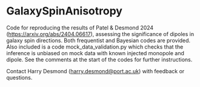 # GalaxySpinAnisotropy

Code for reproducing the results of Patel & Desmond 2024 (https://arxiv.org/abs/2404.06617), assessing the significance of dipoles in galaxy spin directions. Both frequentist and Bayesian codes are provided. Also included is a code mock_data_validation.py which checks that the inference is unbiased on mock data with known injected monopole and dipole. See the comments at the start of the codes for further instructions.

Contact Harry Desmond (harry.desmond@port.ac.uk) with feedback or questions.
